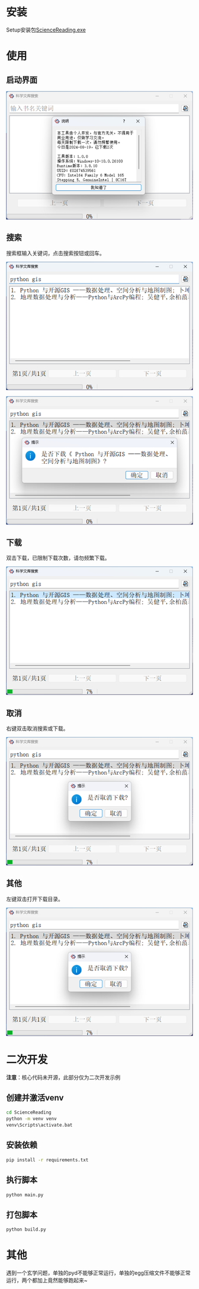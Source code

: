 # 安装

Setup安装包[ScienceReading.exe](https://github.com/KmBase/ScienceReading/releases/download/release/ScienceReading-1.0.0e-Setup-Windows-64.exe)

# 使用

## 启动界面

![launch.png](https://raw.githubusercontent.com/KmBase/ScienceReading/master/docs/launch.png)

## 搜索

搜索框输入关键词，点击搜索按钮或回车。

![example01.png](https://raw.githubusercontent.com/KmBase/ScienceReading/master/docs/example01.png)

![example02.png](https://raw.githubusercontent.com/KmBase/ScienceReading/master/docs/example02.png)

## 下载

双击下载，已限制下载次数，请勿频繁下载。

![example03.png](https://raw.githubusercontent.com/KmBase/ScienceReading/master/docs/example03.png)


## 取消

右键双击取消搜索或下载。

![example04.png](https://raw.githubusercontent.com/KmBase/ScienceReading/master/docs/example04.png)


## 其他

左键双击打开下载目录。

![example05.png](https://raw.githubusercontent.com/KmBase/ScienceReading/master/docs/example04.png)

# 二次开发

**注意**：核心代码未开源，此部分仅为二次开发示例

## 创建并激活venv

```bash
cd ScienceReading
python -m venv venv
venv\Scripts\activate.bat
```

## 安装依赖

```bash
pip install -r requirements.txt
```

## 执行脚本

```bash
python main.py
```

## 打包脚本

```bash
python build.py
```
# 其他

遇到一个玄学问题，单独的pyd不能够正常运行，单独的egg压缩文件不能够正常运行，两个都加上竟然能够跑起来~